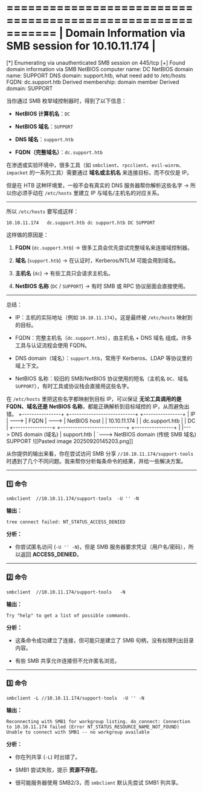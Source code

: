 ===========================================================
|    Domain Information via SMB session for 10.10.11.174    |
 ===========================================================
[*] Enumerating via unauthenticated SMB session on 445/tcp
[+] Found domain information via SMB
NetBIOS computer name: DC
NetBIOS domain name: SUPPORT
DNS domain: support.htb,  what need add to /etc/hosts
FQDN: dc.support.htb
Derived membership: domain member
Derived domain: SUPPORT

当你通过 SMB 枚举域控制器时，得到了以下信息：

- **NetBIOS 计算机名**：`DC`
    
- **NetBIOS 域名**：`SUPPORT`
    
- **DNS 域名**：`support.htb`
    
- **FQDN（完整域名）**：`dc.support.htb`
    

在渗透或实验环境中，很多工具（如 `smbclient`、`rpcclient`、`evil-winrm`、`impacket` 的一系列工具）需要通过 **域名或主机名** 来连接目标，而不仅仅是 IP。

但是在 HTB 这种环境里，一般不会有真实的 DNS 服务器帮你解析这些名字 → 所以你必须手动在 `/etc/hosts` 里建立 IP 与域名/主机名的对应关系。

---

所以 `/etc/hosts` 要写成这样：

`10.10.11.174   dc.support.htb dc support.htb DC SUPPORT`

这样做的原因是：

1. **FQDN** (`dc.support.htb`) → 很多工具会优先尝试完整域名来连接域控制器。
    
2. **域名** (`support.htb`) → 在认证时，Kerberos/NTLM 可能会用到域名。
    
3. **主机名** (`dc`) → 有些工具只会请求主机名。
    
4. **NetBIOS 名称** (`DC` / `SUPPORT`) → 有时 SMB 或 RPC 协议层面会直接使用。
    

---

总结：  
- IP：主机的实际地址（例如 `10.10.11.174`）。这是最终被 `/etc/hosts` 映射到的目标。
    
- FQDN：完整主机名（`dc.support.htb`），由主机名 + DNS 域名 组成。许多工具与认证流程会使用 FQDN。
    
- DNS domain（域名）：`support.htb`，常用于 Kerberos、LDAP 等协议里的域上下文。
    
- NetBIOS 名称：较旧的 SMB/NetBIOS 协议使用的短名（主机名 `DC`、域名 `SUPPORT`），有时工具或协议栈会直接用这些名字。

在 `/etc/hosts` 里把这些名字都映射到目标 IP，可以保证 **无论工具调用的是 FQDN、域名还是 NetBIOS 名称**，都能正确解析到目标域控的 IP，从而避免出错。
+----------------+        +---------------------------+        +----------------+
| IP                            |  --->   | FQDN                                      |  --->  | NetBIOS host   |
| 10.10.11.174   |               | dc.support.htb            |                             | DC             |
+----------------+        +---------------------------+        +----------------+
                             |
                             |---> DNS domain (域名)
                             |        support.htb
                             |
                             `---> NetBIOS domain (传统 SMB 域名)
                                      SUPPORT
![[Pasted image 20250920145203.png]]



从你提供的输出来看，你在尝试访问 SMB 分享 `//10.10.11.174/support-tools` 时遇到了几个不同问题。我来帮你分析每条命令的结果，并给一些解决方案。

---

### **1️⃣ 命令**

`smbclient  //10.10.11.174/support-tools  -U '' -N`

**输出：**

`tree connect failed: NT_STATUS_ACCESS_DENIED`

**分析：**

- 你尝试匿名访问 (`-U '' -N`)，但是 SMB 服务器要求凭证（用户名/密码），所以返回 **ACCESS_DENIED**。
    

---

### **2️⃣ 命令**

`smbclient  //10.10.11.174/support-tools   -N`

**输出：**

`Try "help" to get a list of possible commands.`

**分析：**

- 这条命令成功建立了连接，但可能只是建立了 SMB 句柄，没有权限列出目录内容。
    
- 有些 SMB 共享允许连接但不允许匿名浏览。
    

---

### **3️⃣ 命令**

`smbclient -L //10.10.11.174/support-tools  -U '' -N`

**输出：**

`Reconnecting with SMB1 for workgroup listing. do_connect: Connection to 10.10.11.174 failed (Error NT_STATUS_RESOURCE_NAME_NOT_FOUND) Unable to connect with SMB1 -- no workgroup available`

**分析：**

- 你在列共享 (`-L`) 时出错了。
    
- SMB1 尝试失败，提示 **资源不存在**。
    
- 很可能服务器使用 SMB2/3，而 `smbclient` 默认先尝试 SMB1 列共享。